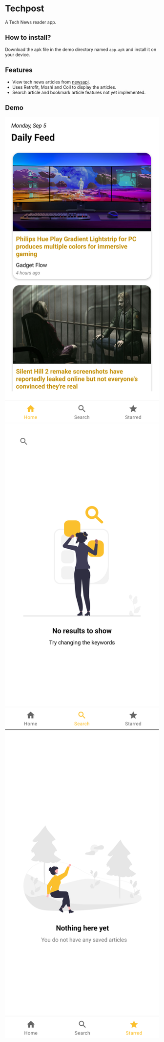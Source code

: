 # Techpost
A Tech News reader app.

## How to install?
Download the apk file in the demo directory named `app.apk` and install it on your device.

## Features
* View tech news articles from [newsapi](https://newsapi.org/).
* Uses Retrofit, Moshi and Coil to display the articles.
* Search article and bookmark article features not yet implemented.

## Demo
![demo-photo-1](https://github.com/aaronalba/techpost/blob/main/demo/demo1.png)
![demo-photo-2](https://github.com/aaronalba/techpost/blob/main/demo/demo2.png)
![demo-photo-3](https://github.com/aaronalba/techpost/blob/main/demo/demo3.png)